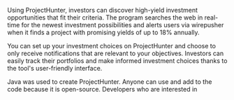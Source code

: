 Using ProjectHunter, investors can discover high-yield investment opportunities that fit their criteria. The program
searches the web in real-time for the newest investment possibilities and alerts users via wirepusher when it finds a
project with promising yields of up to 18% annually.

You can set up your investment choices on ProjectHunter and choose to only receive notifications that are relevant to
your objectives. Investors can easily track their portfolios and make informed investment choices thanks to the tool's
user-friendly interface.

Java was used to create ProjectHunter. Anyone can use and add to the code because it is open-source. Developers who are
interested in